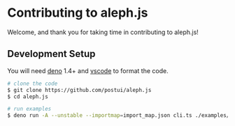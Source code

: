 # Contributing to aleph.js

Welcome, and thank you for taking time in contributing to aleph.js!

## Development Setup

You will need [deno](https://deno.land/) 1.4+ and [vscode](https://code.visualstudio.com/) to format the code.

```bash
# clone the code
$ git clone https://github.com/postui/aleph.js
$ cd aleph.js

# run examples
$ deno run -A --unstable --importmap=import_map.json cli.ts ./examples/hello-world --log=debug
```
